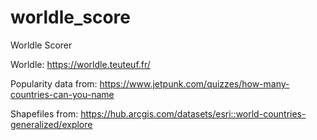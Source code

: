 # worldle_score

Worldle Scorer

Worldle: https://worldle.teuteuf.fr/

Popularity data from: https://www.jetpunk.com/quizzes/how-many-countries-can-you-name

Shapefiles from: https://hub.arcgis.com/datasets/esri::world-countries-generalized/explore
